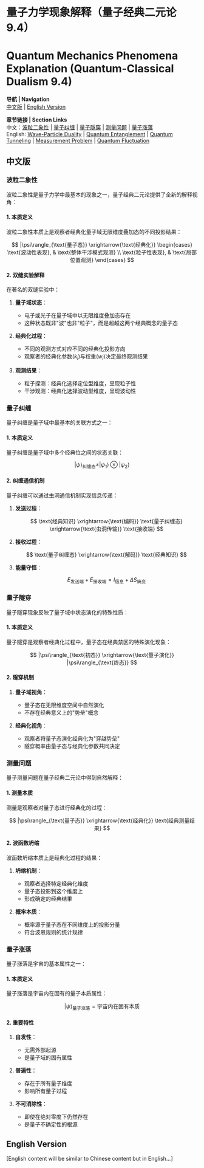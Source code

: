 # 量子力学现象解释（量子经典二元论 9.4）
# Quantum Mechanics Phenomena Explanation (Quantum-Classical Dualism 9.4)

**导航 | Navigation**  
[中文版](#中文版) | [English Version](#english-version)  

**章节链接 | Section Links**  
中文：[波粒二象性](#波粒二象性) | [量子纠缠](#量子纠缠) | [量子隧穿](#量子隧穿) | [测量问题](#测量问题) | [量子涨落](#量子涨落)  
English: [Wave-Particle Duality](#wave-particle-duality) | [Quantum Entanglement](#quantum-entanglement) | [Quantum Tunneling](#quantum-tunneling) | [Measurement Problem](#measurement-problem) | [Quantum Fluctuation](#quantum-fluctuation)

## 中文版

### 波粒二象性

波粒二象性是量子力学中最基本的现象之一，量子经典二元论提供了全新的解释视角：

#### 1. 本质定义

波粒二象性本质上是观察者经典化量子域无限维度叠加态的不同投影结果：

$$
|\psi\rangle_{\text{量子态}} \xrightarrow{\text{经典化}} \begin{cases} 
\text{波动性表现}, & \text{整体干涉模式观测} \\
\text{粒子性表现}, & \text{局部位置观测}
\end{cases}
$$

#### 2. 双缝实验解释

在著名的双缝实验中：

1. **量子域状态**：
   - 电子或光子在量子域中以无限维度叠加态存在
   - 这种状态既非"波"也非"粒子"，而是超越这两个经典概念的量子态

2. **经典化过程**：
   - 不同的观测方式对应不同的经典化投影方向
   - 观察者的经典化参数$`(k_i)`$与权重$`(w_i)`$决定最终观测结果

3. **观测结果**：
   - 粒子探测：经典化选择定位型维度，呈现粒子性
   - 干涉观测：经典化选择波动型维度，呈现波动性

### 量子纠缠

量子纠缠是量子域中最基本的关联方式之一：

#### 1. 本质定义

量子纠缠是量子域中多个经典位之间的状态关联：

$$
|\psi\rangle_{\text{纠缠态}} \neq |\psi_1\rangle \otimes |\psi_2\rangle
$$

#### 2. 纠缠通信机制

量子纠缠可以通过虫洞通信机制实现信息传递：

1. **发送过程**：

   $$
   \text{经典知识} \xrightarrow{\text{编码}} \text{量子纠缠态} \xrightarrow{\text{虫洞传输}} \text{接收端}
   $$

2. **接收过程**：

   $$
   \text{量子纠缠态} \xrightarrow{\text{解码}} \text{经典知识}
   $$

3. **能量守恒**：

   $$
   E_{\text{发送端}} + E_{\text{接收端}} = I_{\text{信息}} + \Delta S_{\text{熵变}}
   $$

### 量子隧穿

量子隧穿现象反映了量子域中状态演化的特殊性质：

#### 1. 本质定义

量子隧穿是观察者经典化过程中，量子态在经典禁区的特殊演化现象：

$$
|\psi\rangle_{\text{初态}} \xrightarrow{\text{量子演化}} |\psi\rangle_{\text{终态}}
$$

#### 2. 隧穿机制

1. **量子域视角**：
   - 量子态在无限维度空间中自然演化
   - 不存在经典意义上的"势垒"概念

2. **经典化视角**：
   - 观察者将量子态演化经典化为"穿越势垒"
   - 隧穿概率由量子态与经典化参数共同决定

### 测量问题

量子测量问题在量子经典二元论中得到自然解释：

#### 1. 测量本质

测量是观察者对量子态进行经典化的过程：

$$
|\psi\rangle_{\text{量子态}} \xrightarrow{\text{经典化}} \text{经典测量结果}
$$

#### 2. 波函数坍缩

波函数坍缩本质上是经典化过程的结果：

1. **坍缩机制**：
   - 观察者选择特定经典化维度
   - 量子态投影到这个维度上
   - 形成确定的经典结果

2. **概率本质**：
   - 概率源于量子态在不同维度上的投影分量
   - 符合波恩规则的统计规律

### 量子涨落

量子涨落是宇宙的基本属性之一：

#### 1. 本质定义

量子涨落是宇宙内在固有的量子本质属性：

$$
|\psi\rangle_{\text{量子涨落}}=\text{宇宙内在固有本质}
$$

#### 2. 重要特性

1. **自发性**：
   - 无需外部起源
   - 是量子域的固有属性

2. **普遍性**：
   - 存在于所有量子维度
   - 影响所有量子过程

3. **不可消除性**：
   - 即使在绝对零度下仍然存在
   - 是量子不确定性的根源

## English Version

[English content will be similar to Chinese content but in English...] 